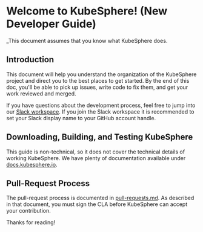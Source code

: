 
Welcome to KubeSphere! (New Developer Guide)
============================================

_This document assumes that you know what KubeSphere does. 

Introduction
------------

This
document will help you understand the organization of the KubeSphere project and
direct you to the best places to get started. By the end of this doc, you'll be
able to pick up issues, write code to fix them, and get your work reviewed and
merged.

If you have questions about the development process, feel free to jump into our
[Slack workspace](http://KubeSphere.slack.com/). If you join the
Slack workspace it is recommended to set your Slack display name to your GitHub
account handle.



Downloading, Building, and Testing KubeSphere
---------------------------------------------

This guide is non-technical, so it does not cover the technical details of
working KubeSphere. We have plenty of documentation available under
[docs.kubesphere.io](https://docs.kubesphere.io).

Pull-Request Process
--------------------

The pull-request process is documented in [pull-requests.md](pull-requests.md).
As described in that document, you must sign the CLA before
KubeSphere can accept your contribution.

Thanks for reading!
